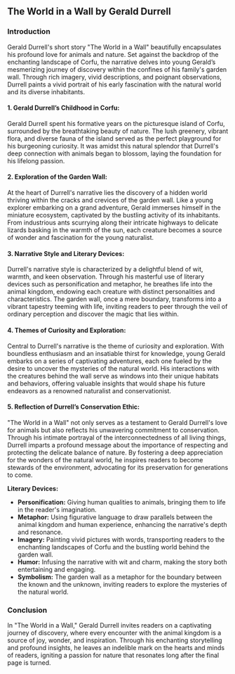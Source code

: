 ## The World in a Wall by Gerald Durrell
### Introduction
Gerald Durrell's short story "The World in a Wall" beautifully encapsulates his profound love for animals and nature. Set against the backdrop of the enchanting landscape of Corfu, the narrative delves into young Gerald’s mesmerizing journey of discovery within the confines of his family's garden wall. Through rich imagery, vivid descriptions, and poignant observations, Durrell paints a vivid portrait of his early fascination with the natural world and its diverse inhabitants.

#### 1. Gerald Durrell’s Childhood in Corfu:
Gerald Durrell spent his formative years on the picturesque island of Corfu, surrounded by the breathtaking beauty of nature. The lush greenery, vibrant flora, and diverse fauna of the island served as the perfect playground for his burgeoning curiosity. It was amidst this natural splendor that Durrell's deep connection with animals began to blossom, laying the foundation for his lifelong passion.

#### 2. Exploration of the Garden Wall:
At the heart of Durrell's narrative lies the discovery of a hidden world thriving within the cracks and crevices of the garden wall. Like a young explorer embarking on a grand adventure, Gerald immerses himself in the miniature ecosystem, captivated by the bustling activity of its inhabitants. From industrious ants scurrying along their intricate highways to delicate lizards basking in the warmth of the sun, each creature becomes a source of wonder and fascination for the young naturalist.

#### 3. Narrative Style and Literary Devices:
Durrell's narrative style is characterized by a delightful blend of wit, warmth, and keen observation. Through his masterful use of literary devices such as personification and metaphor, he breathes life into the animal kingdom, endowing each creature with distinct personalities and characteristics. The garden wall, once a mere boundary, transforms into a vibrant tapestry teeming with life, inviting readers to peer through the veil of ordinary perception and discover the magic that lies within.

#### 4. Themes of Curiosity and Exploration:
Central to Durrell's narrative is the theme of curiosity and exploration. With boundless enthusiasm and an insatiable thirst for knowledge, young Gerald embarks on a series of captivating adventures, each one fueled by the desire to uncover the mysteries of the natural world. His interactions with the creatures behind the wall serve as windows into their unique habitats and behaviors, offering valuable insights that would shape his future endeavors as a renowned naturalist and conservationist.

#### 5. Reflection of Durrell’s Conservation Ethic:
"The World in a Wall" not only serves as a testament to Gerald Durrell's love for animals but also reflects his unwavering commitment to conservation. Through his intimate portrayal of the interconnectedness of all living things, Durrell imparts a profound message about the importance of respecting and protecting the delicate balance of nature. By fostering a deep appreciation for the wonders of the natural world, he inspires readers to become stewards of the environment, advocating for its preservation for generations to come.

**Literary Devices:**

- **Personification:** Giving human qualities to animals, bringing them to life in the reader's imagination.
- **Metaphor:** Using figurative language to draw parallels between the animal kingdom and human experience, enhancing the narrative's depth and resonance.
- **Imagery:** Painting vivid pictures with words, transporting readers to the enchanting landscapes of Corfu and the bustling world behind the garden wall.
- **Humor:** Infusing the narrative with wit and charm, making the story both entertaining and engaging.
- **Symbolism:** The garden wall as a metaphor for the boundary between the known and the unknown, inviting readers to explore the mysteries of the natural world.

### Conclusion
In "The World in a Wall," Gerald Durrell invites readers on a captivating journey of discovery, where every encounter with the animal kingdom is a source of joy, wonder, and inspiration. Through his enchanting storytelling and profound insights, he leaves an indelible mark on the hearts and minds of readers, igniting a passion for nature that resonates long after the final page is turned.
